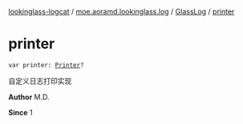 [lookinglass-logcat](../../index.md) / [moe.aoramd.lookinglass.log](../index.md) / [GlassLog](index.md) / [printer](./printer.md)

# printer

`var printer: `[`Printer`](../-printer/index.md)`?`

自定义日志打印实现

**Author**
M.D.

**Since**
1

